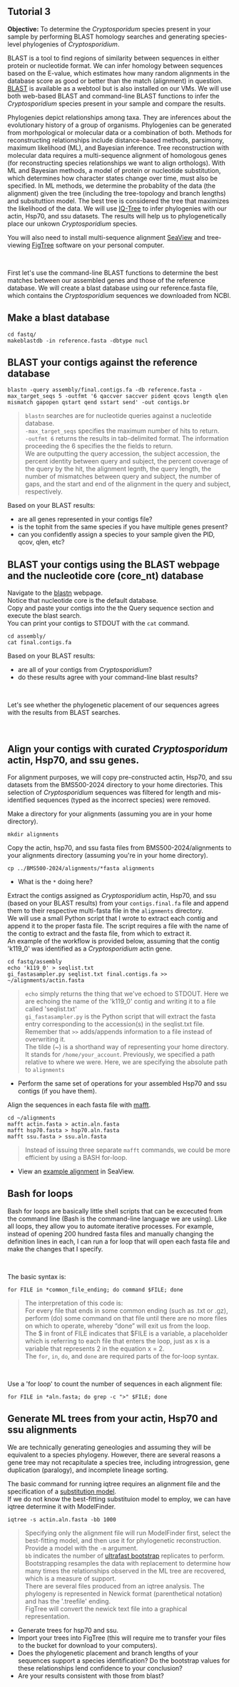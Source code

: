 ## Tutorial 3

**Objective:** To determine the _Cryptosporidum_ species present in your sample by performing BLAST homology searches and generating species-level phylogenies of _Cryptosporidium_.

BLAST is a tool to find regions of similarity between sequences in either protein or nucleotide format.  We can infer homology between sequences
based on the E-value, which estimates how many random alignments in the database score as good or better than the match (alignment) in question.
[BLAST](https://blast.ncbi.nlm.nih.gov/Blast.cgi) is available as a webtool but is also installed on our VMs.
We will use both web-based BLAST and command-line BLAST functions to infer the _Cryptosporidium_ species present in your sample and compare the results.

Phylogenies depict relationships among taxa.  They are inferences about the evolutionary history of a group of organisms.
Phylogenies can be generated from morhpological or molecular data or a combination of both.  Methods for reconstructing
relationships include distance-based methods, parsimony, maximum likelihood (ML), and Bayesian inference. 
Tree reconstruction with molecular data requires a multi-sequence alignment of homologous genes (for reconstructing species relationships we want to align orthologs).
With ML and Bayesian methods, a model of protein or nucleotide substitution, which determines how character states change over time, must also be specified.
In ML methods, we determine the probablity of the data (the alignment) given the tree (including the tree-topology and branch lengths) and subsituttion model. 
The best tree is considered the tree that maximizes the likelihood of the data.  We will use [IQ-Tree](http://www.iqtree.org/) to infer phylogenies
with our actin, Hsp70, and ssu datasets.  The results will help us to phylogenetically place our unkown _Cryptosporidium_ species.

You will also need to install multi-sequence alignment [SeaView](https://doua.prabi.fr/software/seaview) and tree-viewing [FigTree](https://github.com/rambaut/figtree/releases) software on your personal computer.

<br>

First let's use the command-line BLAST functions to determine the best matches between our assembled genes and those of the reference database.
We will create a blast database using our reference.fasta file, which contains the _Cryptosporidium_ sequences we downloaded from NCBI.

## Make a blast database

	cd fastq/
	makeblastdb -in reference.fasta -dbtype nucl

## BLAST your contigs against the reference database

	blastn -query assembly/final.contigs.fa -db reference.fasta -max_target_seqs 5 -outfmt '6 qaccver saccver pident qcovs length qlen mismatch gapopen qstart qend sstart send' -out contigs.br

> `blastn` searches are for nucleotide queries against a nucleotide database. <br>
> `-max_target_seqs` specifies the maximum number of hits to return. <br>
> `-outfmt 6` returns the results in tab-delimited format. The information proceeding the 6 specifies the the fields to return. <br>
> We are outputting the query accession, the subject accession, the percent identity between query and subject, the percent coverage of the query by the hit, the alignment legnth, the query length,
the number of mismatches between query and subject, the number of gaps, and the start and end of the alignment in the query and subject, respectively.<br>

Based on your BLAST results:
*  are all genes represented in your contigs file?
*  is the tophit from the same species if you have multiple genes present?
*  can you confidently assign a species to your sample given the PID, qcov, qlen, etc?


## BLAST your contigs using the BLAST webpage and the nucleotide core (core_nt) database

Navigate to the [blastn](https://blast.ncbi.nlm.nih.gov/Blast.cgi?PROGRAM=blastn&PAGE_TYPE=BlastSearch&LINK_LOC=blasthome) webpage.<br>
Notice that nucleotide core is the default database.<br>
Copy and paste your contigs into the the Query sequence section and execute the blast search.<br> 
You can print your contigs to STDOUT with the `cat` command.

	cd assembly/
	cat final.contigs.fa

Based on your BLAST results:
*  are all of your contigs from _Cryptosporidium_?
*  do these results agree with your command-line blast results?

<br>

Let's see whether the phylogenetic placement of our sequences agrees with the results from BLAST searches.

<br>

## Align your contigs with curated _Cryptosporidum_ actin, Hsp70, and ssu genes.

For alignment purposes, we will copy pre-constructed actin, Hsp70, and ssu datasets from the BMS500-2024 directory to your home directories.
This selection of _Cryptosporidium_ sequences was filtered for length and mis-identified sequences (typed as the incorrect species) were removed.

Make a directory for your alignments (assuming you are in your home directory).

	mkdir alignments

Copy the actin, hsp70, and ssu fasta files from BMS500-2024/alignments to your alignments directory (assuming you're in your home directory).

	cp ../BMS500-2024/alignments/*fasta alignments

 * What is the `*` doing here?

Extract the contigs assigned as _Cryptosporidium_ actin, Hsp70, and ssu (based on your BLAST results) from your `contigs.final.fa` file and append them to their respective multi-fasta file in the `alignments` directory. <br>
We will use a small Python script that I wrote to extract each contig and append it to the proper fasta file.  The script requires a file with the name of the contig to extract and the fasta file, from which to extract it.<br>
An example of the workflow is provided below, assuming that the contig 'k119_0' was identified as a _Cryptosporidium_ actin gene.

	cd fastq/assembly
	echo 'k119_0' > seqlist.txt
 	gi_fastasampler.py seqlist.txt final.contigs.fa >> ~/alignments/actin.fasta

> `echo` simply returns the thing that we've echoed to STDOUT.  Here we are echoing the name of the 'k119_0' contig and writing it to a file called 'seqlist.txt'<br>
> `gi_fastasampler.py` is the Python script that will extract the fasta entry corresponding to the accession(s) in the seqlist.txt file.<br>
>  Remember that `>>` adds/appends information to a file instead of overwriting it.<br>
> The tilde (~) is a shorthand way of representing your home directory.  It stands for `/home/your_account`.  Previously, we specified a path relative to where we were.  Here, we are specifying the absolute path to `alignments`
* Perform the same set of operations for your assembled Hsp70 and ssu contigs (if you have them).

Align the sequences in each fasta file with [mafft](https://mafft.cbrc.jp/alignment/software/).

	cd ~/alignments
 	mafft actin.fasta > actin.aln.fasta
  	mafft hsp70.fasta > hsp70.aln.fasta
   	mafft ssu.fasta > ssu.aln.fasta


> Instead of issuing three separate `mafft` commands, we could be more efficient by using a BASH for-loop.
* View an [example alignment](https://github.com/elasekness/BMS500C-2024/tree/main/example_alignments) in SeaView.

## Bash for loops


Bash for loops are basically little shell scripts that can be excecuted from the command line (Bash is the command-line language we are using). Like all loops, they allow you to automate iterative processes. For example, instead of opening 200 hundred fasta files and manually changing the definition lines in each, I can run a for loop that will open each fasta file and make the changes that I specify.

<br>

The basic syntax is:

	for FILE in *common_file_ending; do command $FILE; done

> The interpretation of this code is: <br>
> For every file that ends in some common ending (such as .txt or .gz), perform (do) some command on that file until there are no more files on which to operate, whereby “done” will exit us from the loop. <br>
> The $ in front of FILE indicates that $FILE is a variable, a placeholder which is referring to each file that enters the loop, just as x is a variable that represents 2 in the equation x = 2. <br>
> The `for`, `in`, `do`, and `done` are required parts of the for-loop syntax.

<br>

Use a 'for loop' to count the number of sequences in each alignment file:

	for FILE in *aln.fasta; do grep -c ">" $FILE; done


## Generate ML trees from your actin, Hsp70 and ssu alignments

We are technically generating geneologies and assuming they will be equivalent to a species phylogeny.  However, there are several reasons a gene tree may not recapitulate a species tree, including introgression, gene duplication (paralogy), and incomplete lineage sorting.

The basic command for running iqtree requires an alignment file and the specification of a [substitution model](http://www.iqtree.org/doc/Substitution-Models).<br>
If we do not know the best-fitting substituion model to employ, we can have iqtree determine it with ModelFinder.

	iqtree -s actin.aln.fasta -bb 1000

> Specifying only the alignment file will run ModelFinder first, select the best-fitting model, and then use it for phylogenetic reconstruction. <br>
> Provide a model with the `-m` argument. <br>
> `bb` indicates the number of [ultrafast bootstrap](http://www.iqtree.org/doc/Tutorial#assessing-branch-supports-with-ultrafast-bootstrap-approximation) replicates to perform. Bootstrapping resamples the data with replacement to determine how many times the relationships observed in the ML tree are recovered, which is a measure of support. <br>
> There are several files produced from an iqtree analysis.  The phylogeny is represented in Newick format (parenthetical notation) and has the '.treefile' ending. <br>
> FigTree will convert the newick text file into a graphical representation.
* Generate trees for hsp70 and ssu.
* Import your trees into FigTree (this will require me to transfer your files to the bucket for download to your computers).
* Does the phylogenetic placement and branch lengths of your sequences support a species identification? Do the bootstrap values for these relationships lend confidence to your conclusion?
* Are your results consistent with those from blast?



